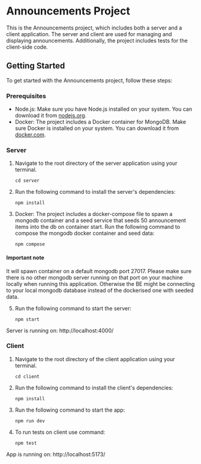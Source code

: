 # Announcements Project

This is the Announcements project, which includes both a server and a client application. The server and client are used for managing and displaying announcements. Additionally, the project includes tests for the client-side code.

## Getting Started

To get started with the Announcements project, follow these steps:

### Prerequisites

- Node.js: Make sure you have Node.js installed on your system. You can download it from [nodejs.org](https://nodejs.org/).
- Docker: The project includes a Docker container for MongoDB. Make sure Docker is installed on your system. You can download it from [docker.com](https://www.docker.com/products/docker-desktop).

### Server

1. Navigate to the root directory of the server application using your terminal.
 
    ```console
    cd server
    ```

3. Run the following command to install the server's dependencies:

    ```console
    npm install
    ```

4. Docker:
    The project includes a docker-compose file to spawn a mongodb container and a seed service that seeds 50 announcement items into the db on container start.
    Run the following command to compose the mongodb docker container and seed data:

    ```console
    npm compose
    ```
  #### Important note
  It will spawn container on a default mongodb port 27017. Please make sure there is no other mongodb server running on that port on your machine locally when running this application. Otherwise the BE might be connecting to your local mongodb database instead of the dockerised one with seeded data.
  
5. Run the following command to start the server:
   
    ```console
    npm start
    ```
Server is running on: http://localhost:4000/

### Client
1. Navigate to the root directory of the client application using your terminal.
   
    ```console
    cd client
    ```

2. Run the following command to install the client's dependencies:

    ```console
    npm install
    ```
3. Run the following command to start the app:
 
    ```console
    npm run dev
    ```

4. To run tests on client use command:
   
    ```console
    npm test
    ```
App is running on: http://localhost:5173/